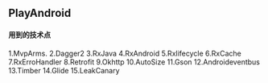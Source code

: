 ## PlayAndroid

#### 用到的技术点
1.MvpArms.
2.Dagger2
3.RxJava
4.RxAndroid
5.Rxlifecycle
6.RxCache
7.RxErroHandler
8.Retrofit
9.Okhttp
10.AutoSize
11.Gson
12.Androideventbus
13.Timber
14.Glide
15.LeakCanary
